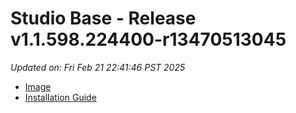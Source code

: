 # Studio Base - Release v1.1.598.224400-r13470513045
_Updated on: Fri Feb 21 22:41:46 PST 2025_

- [Image](https://github.com/vertigis/studio-base/pkgs/container/studio%2fbase/360702105?tag=v1.1.598.224400-r13470513045)
- [Installation
  Guide](https://github.com/vertigis/studio-base/tree/v1.1.598.224400-r13470513045)
